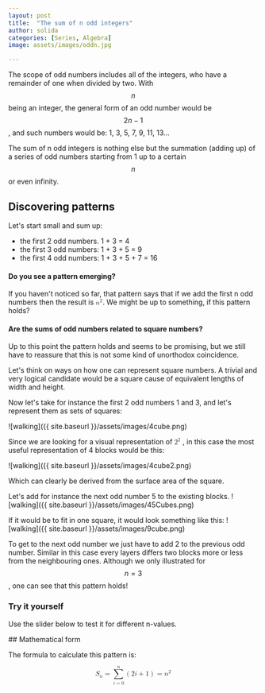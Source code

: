 ```yaml
---
layout: post
title:  "The sum of n odd integers"
author: solida
categories: [Series, Algebra]
image: assets/images/oddn.jpg

---
```


The scope of odd numbers includes all of the integers, who have a remainder of one when divided by two.
With $$n$$ being an integer, the general form of an odd number would be $$2n-1$$, and such numbers would be: 1, 3, 5, 7, 9, 11, 13...

   The sum of n odd integers is nothing else but the summation (adding up) of a series of odd numbers starting 
from 1 up to a certain $$n$$ or even infinity. 

## Discovering patterns

Let's start small and sum up:
- the first 2 odd numbers. 1 + 3 = 4   
- the first 3 odd numbers: 1 + 3 + 5 = 9 
- the first 4 odd numbers: 1 + 3 + 5 + 7 = 16

#### Do you see a pattern emerging? 
If you haven't noticed so far, that pattern says that if we add the first n odd numbers then the result is <math display="inline"> <msup> <mi>n</mi> <mn>2</mn> </msup> </math>. 
We might be up to something, if this pattern holds?

#### Are the sums of odd numbers related to square numbers?
Up to this point the pattern holds and seems to be promising, but we still have to reassure that this is not some kind of unorthodox coincidence.

Let's think on ways on how one can represent square numbers. A trivial and very logical candidate would be a square cause of equivalent lengths of width and height.

Now let's take for instance the first 2 odd numbers 1 and 3, and let's represent them as sets of squares:

![walking]({{ site.baseurl }}/assets/images/4cube.png)

Since we are looking for a visual representation of <math display="inline"> <msup> <mi>2</mi> <mn>2</mn> </msup> </math> , in this case the most useful representation of 4 blocks would be this:

![walking]({{ site.baseurl }}/assets/images/4cube2.png)

Which can clearly be derived from the surface area of the square.

Let's add for instance the next odd number 5 to the existing blocks.
![walking]({{ site.baseurl }}/assets/images/45Cubes.png)

If it would be to fit in one square, it would look something like this:
![walking]({{ site.baseurl }}/assets/images/9cube.png)

To get to the next odd number we just have to add 2 to the previous odd number. Similar in this case every layers differs two blocks more or less from the neighbouring ones. Although we only illustrated for $$n = 3$$, one can see that this pattern holds!

### Try it yourself

Use the slider below to test it for different n-values.
<div id="observablehq-98f591e4">
  <div class="observablehq-viewof-n"></div>
  <div class="observablehq-aba"></div>
  <div class="observablehq-sumOfOdd"></div>
</div>
<script type="module">
  import {Runtime, Inspector} from "https://cdn.jsdelivr.net/npm/@observablehq/runtime@4/dist/runtime.js";
  import define from "https://api.observablehq.com/@864af2bf64442aa6/geometric-intuition-for-sum-of-first-n-odd-numbers.js?v=3";
  (new Runtime).module(define, name => {
    if (name === "viewof n") return Inspector.into("#observablehq-98f591e4 .observablehq-viewof-n")();
    if (name === "aba") return Inspector.into("#observablehq-98f591e4 .observablehq-aba")();
    if (name === "sumOfOdd") return Inspector.into("#observablehq-98f591e4 .observablehq-sumOfOdd")();
  });
</script>
## Mathematical form

The formula to calculate this pattern is:

<math display="block" xmlns="http://www.w3.org/1998/Math/MathML">
  <mrow>
    <msub>
      <mi>S</mi>
      <mi>n</mi>
    </msub>
    <mo>=</mo>
    <munderover>
      <mo>∑</mo>
      <mrow>
        <mi>i</mi>
        <mo>=</mo>
        <mn>0</mn>
      </mrow>
      <mi>n</mi>
    </munderover>
    <mrow>
      <mo stretchy="true" form="prefix">(</mo>
      <mn>2</mn>
      <mi>i</mi>
      <mo>+</mo>
      <mn>1</mn>
      <mo stretchy="true" form="postfix">)</mo>
    </mrow>
    <mo>=</mo>
    <msup>
      <mi>n</mi>
      <mn>2</mn>
    </msup>
  </mrow>
</math>

